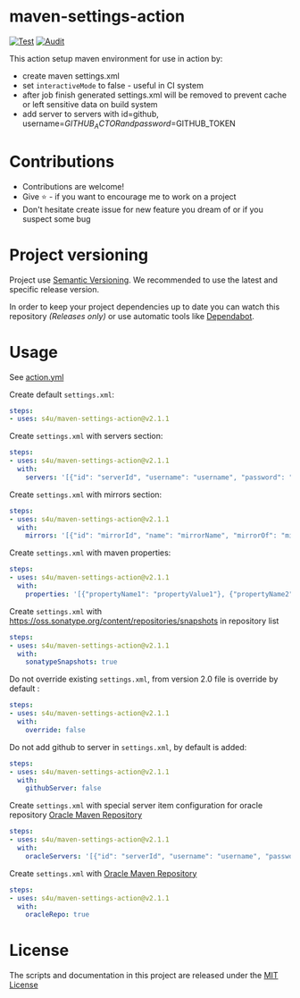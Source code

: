 # maven-settings-action
[![Test](https://github.com/s4u/maven-settings-action/workflows/Test/badge.svg)](https://github.com/s4u/maven-settings-action/actions?query=workflow%3ATest)
[![Audit](https://github.com/s4u/maven-settings-action/workflows/Audit/badge.svg)](https://github.com/s4u/maven-settings-action/actions?query=workflow%3AAudit)


This action setup maven environment for use in action by:
 - create maven settings.xml
 - set ```interactiveMode``` to false - useful in CI system
 - after job finish generated settings.xml will be removed to prevent cache or left sensitive data on build system
 - add server to servers with id=github, username=$GITHUB_ACTOR and password=$GITHUB_TOKEN

# Contributions
- Contributions are welcome!
- Give :star: - if you want to encourage me to work on a project
- Don't hesitate create issue for new feature you dream of or if you suspect some bug

# Project versioning
Project use [Semantic Versioning](https://semver.org/).
We recommended to use the latest and specific release version.

In order to keep your project dependencies up to date you can watch this repository *(Releases only)*
or use automatic tools like [Dependabot](https://dependabot.com/).


 # Usage
See [action.yml](action.yml)

Create default ```settings.xml```:
```yml
steps:
- uses: s4u/maven-settings-action@v2.1.1
```

Create ```settings.xml``` with servers section:
```yml
steps:
- uses: s4u/maven-settings-action@v2.1.1
  with:
    servers: '[{"id": "serverId", "username": "username", "password": "password"}]'
```

Create ```settings.xml``` with mirrors section:
```yml
steps:
- uses: s4u/maven-settings-action@v2.1.1
  with:
    mirrors: '[{"id": "mirrorId", "name": "mirrorName", "mirrorOf": "mirrorOf", "url": "mirrorUrl"}]'
```

Create ```settings.xml``` with maven properties:
```yml
steps:
- uses: s4u/maven-settings-action@v2.1.1
  with:
    properties: '[{"propertyName1": "propertyValue1"}, {"propertyName2": "propertyValue2"}]'
```

Create ```settings.xml``` with https://oss.sonatype.org/content/repositories/snapshots in repository list
```yml
steps:
- uses: s4u/maven-settings-action@v2.1.1
  with:
    sonatypeSnapshots: true
```

Do not override existing ```settings.xml```, from version 2.0 file is override by default :
```yml
steps:
- uses: s4u/maven-settings-action@v2.1.1
  with:
    override: false
```

Do not add github to server in ```settings.xml```, by default is added:
```yml
steps:
- uses: s4u/maven-settings-action@v2.1.1
  with:
    githubServer: false
```

Create ```settings.xml``` with special server item configuration for oracle repository [Oracle Maven Repository](https://docs.oracle.com/middleware/1213/core/MAVEN/config_maven_repo.htm#MAVEN9015)
```yml
steps:
- uses: s4u/maven-settings-action@v2.1.1
  with:
    oracleServers: '[{"id": "serverId", "username": "username", "password": "password"}]'
```

Create ```settings.xml``` with [Oracle Maven Repository](https://docs.oracle.com/middleware/1213/core/MAVEN/config_maven_repo.htm#MAVEN9017)
```yml
steps:
- uses: s4u/maven-settings-action@v2.1.1
  with:
    oracleRepo: true
```

# License

The scripts and documentation in this project are released under the [MIT License](LICENSE)
